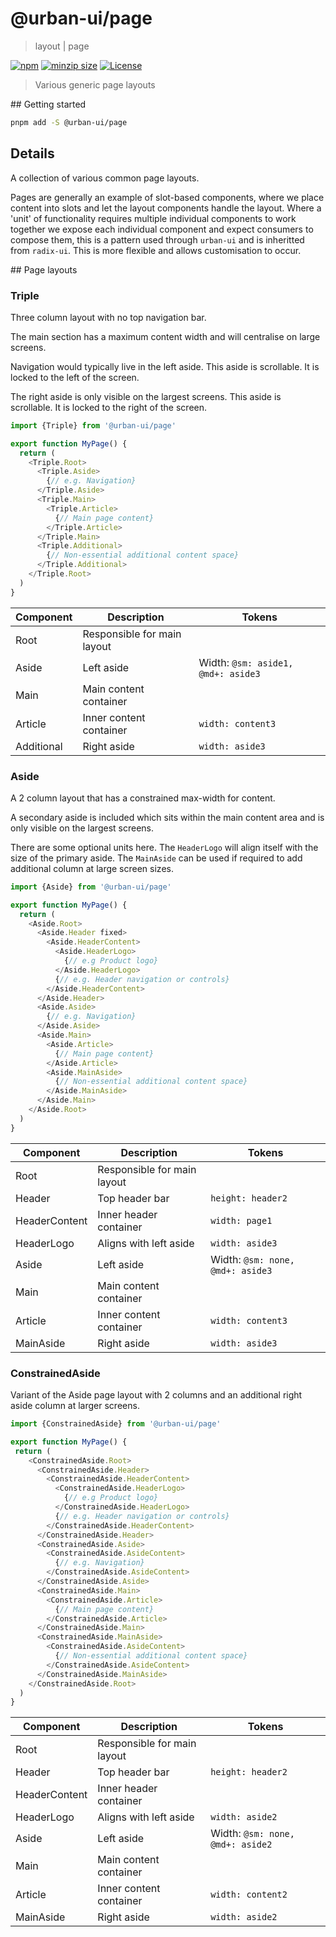 # @urban-ui/page

> layout | page

[![npm](https://img.shields.io/npm/v/@urban-ui/page?style=flat-square)](https://www.npmjs.com/package/@urban-ui/page)
[![minzip size](https://img.shields.io/bundlephobia/minzip/@urban-ui/page?style=flat-square)](https://bundlephobia.com/result?p=@urban-ui/page)
[![License](https://img.shields.io/github/license/mattstyles/urban-ui.svg?style=flat-square)](https://github.com/mattstyles/urban-ui/blob/master/license.md)

> Various generic page layouts

## Getting started

```sh
pnpm add -S @urban-ui/page
```

## Details

A collection of various common page layouts.

Pages are generally an example of slot-based components, where we place content into slots and let the layout components handle the layout. Where a 'unit' of functionality requires multiple individual components to work together we expose each individual component and expect consumers to compose them, this is a pattern used through `urban-ui` and is inheritted from `radix-ui`. This is more flexible and allows customisation to occur.

## Page layouts

### Triple

Three column layout with no top navigation bar.

The main section has a maximum content width and will centralise on large screens.

Navigation would typically live in the left aside. This aside is scrollable. It is locked to the left of the screen.

The right aside is only visible on the largest screens. This aside is scrollable. It is locked to the right of the screen.

```js
import {Triple} from '@urban-ui/page'

export function MyPage() {
  return (
    <Triple.Root>
      <Triple.Aside>
        {// e.g. Navigation}
      </Triple.Aside>
      <Triple.Main>
        <Triple.Article>
          {// Main page content}
        </Triple.Article>
      </Triple.Main>
      <Triple.Additional>
        {// Non-essential additional content space}
      </Triple.Additional>
    </Triple.Root>
  )
}
```

| Component  | Description                 | Tokens                             |
| ---------- | --------------------------- | ---------------------------------- |
| Root       | Responsible for main layout |                                    |
| Aside      | Left aside                  | Width: `@sm: aside1, @md+: aside3` |
| Main       | Main content container      |                                    |
| Article    | Inner content container     | `width: content3`                  |
| Additional | Right aside                 | `width: aside3`                    |

### Aside

A 2 column layout that has a constrained max-width for content.

A secondary aside is included which sits within the main content area and is only visible on the largest screens.

There are some optional units here. The `HeaderLogo` will align itself with the size of the primary aside. The `MainAside` can be used if required to add additional column at large screen sizes.

```js
import {Aside} from '@urban-ui/page'

export function MyPage() {
  return (
    <Aside.Root>
      <Aside.Header fixed>
        <Aside.HeaderContent>
          <Aside.HeaderLogo>
            {// e.g Product logo}
          </Aside.HeaderLogo>
          {// e.g. Header navigation or controls}
        </Aside.HeaderContent>
      </Aside.Header>
      <Aside.Aside>
        {// e.g. Navigation}
      </Aside.Aside>
      <Aside.Main>
        <Aside.Article>
          {// Main page content}
        </Aside.Article>
        <Aside.MainAside>
          {// Non-essential additional content space}
        </Aside.MainAside>
      </Aside.Main>
    </Aside.Root>
  )
}
```

| Component     | Description                 | Tokens                           |
| ------------- | --------------------------- | -------------------------------- |
| Root          | Responsible for main layout |                                  |
| Header        | Top header bar              | `height: header2`                |
| HeaderContent | Inner header container      | `width: page1`                   |
| HeaderLogo    | Aligns with left aside      | `width: aside3`                  |
| Aside         | Left aside                  | Width: `@sm: none, @md+: aside3` |
| Main          | Main content container      |                                  |
| Article       | Inner content container     | `width: content3`                |
| MainAside     | Right aside                 | `width: aside3`                  |

### ConstrainedAside

Variant of the Aside page layout with 2 columns and an additional right aside column at larger screens.

```js
import {ConstrainedAside} from '@urban-ui/page'

export function MyPage() {
 return (
    <ConstrainedAside.Root>
      <ConstrainedAside.Header>
        <ConstrainedAside.HeaderContent>
          <ConstrainedAside.HeaderLogo>
            {// e.g Product logo}
          </ConstrainedAside.HeaderLogo>
          {// e.g. Header navigation or controls}
        </ConstrainedAside.HeaderContent>
      </ConstrainedAside.Header>
      <ConstrainedAside.Aside>
        <ConstrainedAside.AsideContent>
          {// e.g. Navigation}
        </ConstrainedAside.AsideContent>
      </ConstrainedAside.Aside>
      <ConstrainedAside.Main>
        <ConstrainedAside.Article>
          {// Main page content}
        </ConstrainedAside.Article>
      </ConstrainedAside.Main>
      <ConstrainedAside.MainAside>
        <ConstrainedAside.AsideContent>
          {// Non-essential additional content space}
        </ConstrainedAside.AsideContent>
      </ConstrainedAside.MainAside>
    </ConstrainedAside.Root>
  )
}
```

| Component     | Description                 | Tokens                           |
| ------------- | --------------------------- | -------------------------------- |
| Root          | Responsible for main layout |                                  |
| Header        | Top header bar              | `height: header2`                |
| HeaderContent | Inner header container      |                                  |
| HeaderLogo    | Aligns with left aside      | `width: aside2`                  |
| Aside         | Left aside                  | Width: `@sm: none, @md+: aside2` |
| Main          | Main content container      |                                  |
| Article       | Inner content container     | `width: content2`                |
| MainAside     | Right aside                 | `width: aside2`                  |

